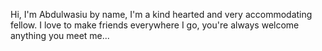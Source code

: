 Hi, I'm Abdulwasiu by name, I'm a kind hearted and very accommodating fellow.
I love to make friends everywhere I go, you're always welcome anything you meet me...
